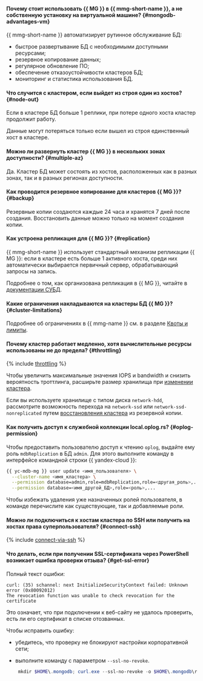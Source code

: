 #### Почему стоит использовать {{ MG }} в {{ mmg-short-name }}, а не собственную установку на виртуальной машине? {#mongodb-advantages-vm}

{{ mmg-short-name }} автоматизирует рутинное обслуживание БД:

- быстрое развертывание БД с необходимыми доступными ресурсами;
- резервное копирование данных;
- регулярное обновление ПО;
- обеспечение отказоустойчивости кластеров БД;
- мониторинг и статистика использования БД.


#### Что случится с кластером, если выйдет из строя один из хостов? {#node-out}

Если в кластере БД больше 1 реплики, при потере одного хоста кластер продолжит работу.

Данные могут потеряться только если вышел из строя единственный хост в кластере.


#### Можно ли развернуть кластер {{ MG }} в нескольких зонах доступности? {#multiple-az}

Да. Кластер БД может состоять из хостов, расположенных как в разных зонах, так и в разных регионах доступности.


#### Как проводится резервное копирование для кластеров {{ MG }}? {#backup}

Резервные копии создаются каждые 24 часа и хранятся 7 дней после создания. Восстановить данные можно только на момент создания копии.


#### Как устроена репликация для {{ MG }}? {#replication}

{{ mmg-short-name }} использует стандартный механизм репликации {{ MG }}: если в кластере есть больше 1 активного хоста, среди них автоматически выбирается первичный сервер, обрабатывающий запросы на запись.

Подробнее о том, как организована репликация в {{ MG }}, читайте в [документации СУБД](https://docs.mongodb.com/manual/replication/).


#### Какие ограничения накладываются на кластеры БД {{ MG }}? {#cluster-limitations}

Подробнее об ограничениях в {{ mmg-name }} см. в разделе [Квоты и лимиты](../../managed-mongodb/concepts/limits.md).

#### Почему кластер работает медленно, хотя вычислительные ресурсы использованы не до предела? {#throttling}

{% include [throttling](../throttling.md) %}

Чтобы увеличить максимальные значения IOPS и bandwidth и снизить вероятность троттлинга, расширьте размер хранилища при [изменении кластера](../../managed-mongodb/operations/update.md#change-disk-size).

Если вы используете хранилище с типом диска `network-hdd`, рассмотрите возможность перехода на `network-ssd` или `network-ssd-nonreplicated` путем [восстановления кластера](../../managed-mongodb/operations/cluster-backups.md#restore) из резервной копии.

#### Как получить доступ к служебной коллекции local.oplog.rs? {#oplog-permission}

Чтобы предоставить пользователю доступ к чтению `oplog`, выдайте ему роль `mdbReplication` в БД `admin`. Для этого выполните команду в интерфейсе командной строки {{ yandex-cloud }}:

```bash
{{ yc-mdb-mg }} user update <имя_пользователя> \
  --cluster-name <имя_кластера> \
  --permission database=admin,role=mdbReplication,role=<другая_роль>,... \
  --permission database=<имя_другой_БД>,role=<роль>,...
```

Чтобы избежать удаления уже назначенных ролей пользователя, в команде перечислите как существующие, так и добавляемые роли.

#### Можно ли подключиться к хостам кластера по SSH или получить на хостах права суперпользователя? {#connect-ssh}

{% include [connect-via-ssh](../../_includes/mdb/connect-via-ssh.md) %}

#### Что делать, если при получении SSL-сертификата через PowerShell возникает ошибка проверки отзыва? {#get-ssl-error}

Полный текст ошибки:

```text
curl: (35) schannel: next InitializeSecurityContext failed: Unknown error (0x80092012)
The revocation function was unable to check revocation for the certificate
```
Это означает, что при подключении к веб-сайту не удалось проверить, есть ли его сертификат в списке отозванных.

Чтобы исправить ошибку:

* убедитесь, что проверку не блокируют настройки корпоративной сети;
* выполните команду с параметром `--ssl-no-revoke`.

  ```powershell
   mkdir $HOME\.mongodb; curl.exe --ssl-no-revoke -o $HOME\.mongodb\root.crt {{ crt-web-path }}
   ```